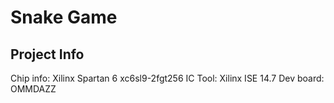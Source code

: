 # Snake Game
## Project Info
Chip info: Xilinx Spartan 6 xc6sl9-2fgt256 IC
Tool: Xilinx ISE 14.7
Dev board: OMMDAZZ
